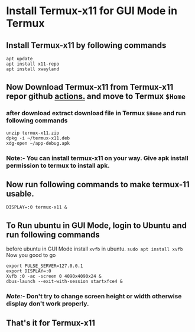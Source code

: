 # Install Termux-x11 for GUI Mode in Termux

## Install Termux-x11 by following commands

```
apt update
apt install x11-repo
apt install xwayland
```
## Now Download Termux-x11 from Termux-x11 repor github [actions.](https://github.com/termux/termux-x11/actions/workflows/debug_build.yml) and move to Termux `$Home`

### after download extract download file in Termux `$Home` and run following commands

```
unzip termux-x11.zip
dpkg -i ~/termux-x11.deb
xdg-open ~/app-debug.apk
```

### Note:- You can install termux-x11 on your way. Give apk install permission to termux to install apk.

## Now run following commands to make termux-11 usable.

```
DISPLAY=:0 termux-x11 &
```

## To Run ubuntu in GUI Mode, login to Ubuntu and run following commands
before ubuntu in GUI Mode install `xvfb` in ubuntu.
`sudo apt install xvfb`
Now you good to go 
```
export PULSE_SERVER=127.0.0.1
export DISPLAY=:0
Xvfb :0 -ac -screen 0 4090x4090x24 &
dbus-launch --exit-with-session startxfce4 &
```

### ***Note:-*** Don't try to change screen height or width otherwise display don't work properly.

## That's it for Termux-x11
